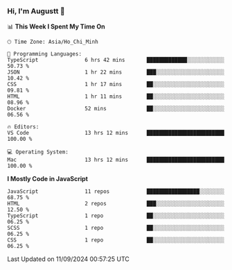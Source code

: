### Hi, I'm Augustt 👋

<!--START_SECTION:waka-->
📊 **This Week I Spent My Time On** 

```text
🕑︎ Time Zone: Asia/Ho_Chi_Minh

💬 Programming Languages: 
TypeScript               6 hrs 42 mins       █████████████░░░░░░░░░░░░   50.73 % 
JSON                     1 hr 22 mins        ███░░░░░░░░░░░░░░░░░░░░░░   10.42 % 
CSS                      1 hr 17 mins        ██░░░░░░░░░░░░░░░░░░░░░░░   09.81 % 
HTML                     1 hr 11 mins        ██░░░░░░░░░░░░░░░░░░░░░░░   08.96 % 
Docker                   52 mins             ██░░░░░░░░░░░░░░░░░░░░░░░   06.56 % 

🔥 Editors: 
VS Code                  13 hrs 12 mins      █████████████████████████   100.00 % 

💻 Operating System: 
Mac                      13 hrs 12 mins      █████████████████████████   100.00 % 
```

**I Mostly Code in JavaScript** 

```text
JavaScript               11 repos            █████████████████░░░░░░░░   68.75 % 
HTML                     2 repos             ███░░░░░░░░░░░░░░░░░░░░░░   12.50 % 
TypeScript               1 repo              ██░░░░░░░░░░░░░░░░░░░░░░░   06.25 % 
SCSS                     1 repo              ██░░░░░░░░░░░░░░░░░░░░░░░   06.25 % 
CSS                      1 repo              ██░░░░░░░░░░░░░░░░░░░░░░░   06.25 % 
```




 Last Updated on 11/09/2024 00:57:25 UTC
<!--END_SECTION:waka-->
